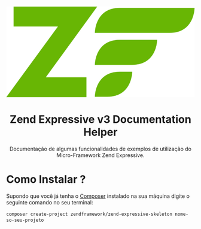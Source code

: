 <p align="center">
  <img src="https://github.com/WalderlanSena/zend-expressive-documentation/blob/master/zf-logo-mark.svg" />  
</p>

<h1 align="center">Zend Expressive v3 Documentation Helper</h1>
<p align="center">Documentação de algumas funcionalidades de exemplos de utilização do Micro-Framework Zend Expressive.</p>


<h1>Como Instalar ?</h1>

<p>Supondo que você já tenha o <a href="https://getcomposer.org/download/" target="_blank">Composer</a> instalado na sua máquina digite o seguinte comando no seu terminal: </p>

```
composer create-project zendframework/zend-expressive-skeleton nome-so-seu-projeto
```
